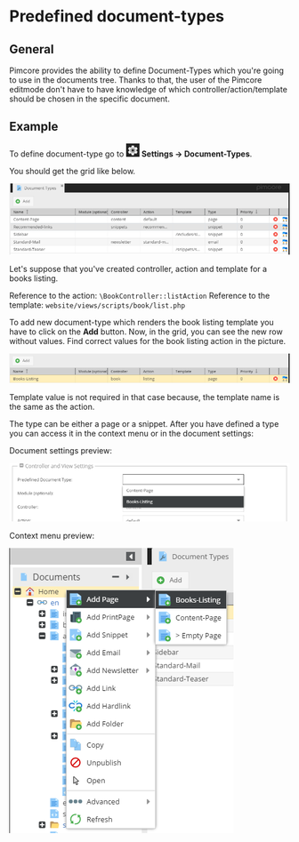 # Predefined document-types

## General

Pimcore provides the ability to define Document-Types which you're going to use in the documents tree.
Thanks to that, the user of the Pimcore editmode don't have to have knowledge of which controller/action/template 
should be chosen in the specific document.

## Example

<div class="inline-imgs">

To define document-type go to ![Settings](../../img/Icon_settings.png) **Settings -> Document-Types**. 
</div>

You should get the grid like below.

![Document types grid](../../img/documenttypes_grid.png)

Let's suppose that you've created controller, action and template for a books listing.

Reference to the action: `\BookController::listAction`
Reference to the template: `website/views/scripts/book/list.php`

To add new document-type which renders the book listing template you have to click on the **Add** button.
Now, in the grid, you can see the new row without values. Find correct values for the book listing action in the picture.

![New document type](../../img/documenttypes_new_row.png)

Template value is not required in that case because, the template name is the same as the action.

The type can be either a page or a snippet. 
After you have defined a type you can access it in the context menu or in the document settings:

Document settings preview:

![Document type - settings preview](../../img/documenttypes_predefined_document_types.png)

Context menu preview:

![Document type - context menu preview](../../img/documenttypes_context_menu.png)
